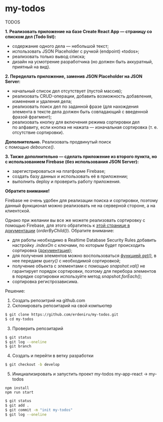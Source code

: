 # my-todos
TODOS

**1. Реализовать приложение на базе Create React App — страницу со списком дел (Todo list):**

- содержание одного дела — небольшой текст;
- использовать JSON Placeholder с ручкой (endpoint) «todos»;
- реализовать только вывод списка;
- дизайн на усмотрение разработчика (но должен быть аккуратный, приятный на вид).

**2. Переделать приложение, заменив JSON Placeholder на JSON Server:**

- начальный список дел отсутствует (пустой массив);
- реализовать CRUD-операции, добавить возможность добавления, изменения и удаления дела;
- реализовать поиск дел по заданной фразе (для нахождения элемента в тексте дела должен быть совпадающий с введенной фразой фрагмент);
- реализовать кнопку для включения режима сортировки дел по алфавиту, если кнопка не нажата — изначальная сортировка (т. е. отсутствие сортировки).

**Дополнительно.** Реализовать продвинутый поиск с помощью _debounce()_.

**3. Также дополнительно — сделать приложение из второго пункта, но с использованием Firebase (без использования JSON Server):**

- зарегистрироваться на платформе Firebase;
- создать базу данных и использовать её в приложении;
- выполнить deploy и проверить работу приложения.

**Обратите внимание!**

Firebase не очень удобен для реализации поиска и сортировки, поэтому данный функционал можно реализовать не на серверной стороне, а на клиентской. 

Однако при желании вы все же можете реализовать сортировку с помощью Firebase, для этого обратитесь к [этой странице в документации](https://firebase.google.com/docs/database/web/lists-of-data#sorting_and_filtering_data) (_orderByChild()_). Обратите внимание:

- для работы необходимо в Realtime Database Security Rules добавить настройку _.indexOn_ с ключами, по которым будет происходить сортировка ([документация](https://firebase.google.com/docs/database/security/indexing-data#section-indexing-order-by-child));
- для получения элементов можно воспользоваться [функцией _get()_](https://firebase.google.com/docs/database/web/read-and-write#read_data_once), в нее передаем _query()_ с необходимой сортировкой;
- получение объекта с элементами с помощью _snapshot.val()_ не гарантирует порядок сортировки, поэтому для перебора элементов в порядке сортировки используйте метод _snapshot.forEach()_;
- сортировка регистрозависима.

Решение:
1. Создать репозитрий на github.com
2. Склонировать репозитарий на свой компьютер
```bash
$ git clone https://github.com/erdeniru/my-todos.git
$ cd my-todos
```
3. Проверить репозитарий
```bash
$ git status
$ git log --oneline
$ git branch
```
4. Создать и перейти в ветку разработки
```bash
$ git checkout -b develop
```
5. Инициализировать и запустить проект my-todos
my-app-react -> my-todos
```batch
npm install
npm run start
```
```bash
$ git status
$ git add .
$ git commit -m "init my-todos"
$ git log --oneline
```

